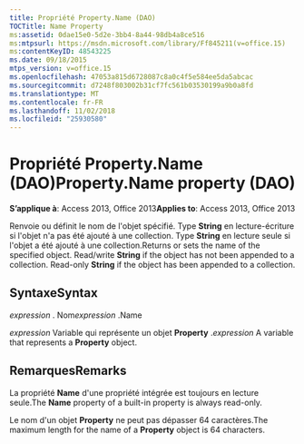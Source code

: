 ```yaml
---
title: Propriété Property.Name (DAO)
TOCTitle: Name Property
ms:assetid: 0dae15e0-5d2e-3bb4-8a44-98db4a8ce516
ms:mtpsurl: https://msdn.microsoft.com/library/Ff845211(v=office.15)
ms:contentKeyID: 48543225
ms.date: 09/18/2015
mtps_version: v=office.15
ms.openlocfilehash: 47053a815d6728087c8a0c4f5e584ee5da5abcac
ms.sourcegitcommit: d7248f803002b31cf7fc561b03530199a9b0a8fd
ms.translationtype: MT
ms.contentlocale: fr-FR
ms.lasthandoff: 11/02/2018
ms.locfileid: "25930580"
---
```

# <a name="propertyname-property-dao"></a><span data-ttu-id="34152-102">Propriété Property.Name (DAO)</span><span class="sxs-lookup"><span data-stu-id="34152-102">Property.Name property (DAO)</span></span>


<span data-ttu-id="34152-103">**S’applique à**: Access 2013, Office 2013</span><span class="sxs-lookup"><span data-stu-id="34152-103">**Applies to**: Access 2013, Office 2013</span></span>

<span data-ttu-id="34152-p101">Renvoie ou définit le nom de l'objet spécifié. Type **String** en lecture-écriture si l'objet n'a pas été ajouté à une collection. Type **String** en lecture seule si l'objet a été ajouté à une collection.</span><span class="sxs-lookup"><span data-stu-id="34152-p101">Returns or sets the name of the specified object. Read/write **String** if the object has not been appended to a collection. Read-only **String** if the object has been appended to a collection.</span></span>

## <a name="syntax"></a><span data-ttu-id="34152-107">Syntaxe</span><span class="sxs-lookup"><span data-stu-id="34152-107">Syntax</span></span>

<span data-ttu-id="34152-108">*expression* . Nom</span><span class="sxs-lookup"><span data-stu-id="34152-108">*expression* .Name</span></span>

<span data-ttu-id="34152-109">*expression* Variable qui représente un objet **Property** .</span><span class="sxs-lookup"><span data-stu-id="34152-109">*expression* A variable that represents a **Property** object.</span></span>

## <a name="remarks"></a><span data-ttu-id="34152-110">Remarques</span><span class="sxs-lookup"><span data-stu-id="34152-110">Remarks</span></span>

<span data-ttu-id="34152-111">La propriété **Name** d'une propriété intégrée est toujours en lecture seule.</span><span class="sxs-lookup"><span data-stu-id="34152-111">The **Name** property of a built-in property is always read-only.</span></span>

<span data-ttu-id="34152-112">Le nom d'un objet **Property** ne peut pas dépasser 64 caractères.</span><span class="sxs-lookup"><span data-stu-id="34152-112">The maximum length for the name of a **Property** object is 64 characters.</span></span>

